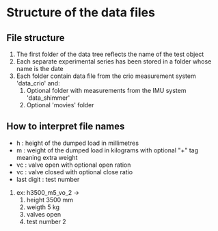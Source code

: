# Structure of the data files

## File structure

1. The first folder of the data tree reflects the name of the test object
2. Each separate experimental series has been stored in a folder whose name is the date
3. Each folder contain data file from the crio measurement system 'data_crio' and:
   1. Optional folder with measurements from the IMU system 'data_shimmer'
   2. Optional 'movies' folder

## How to interpret file names

* h : height of the dumped load in millimetres
* m : weight of the dumped load in kilograms with optional "+" tag meaning extra weight  
* vc : valve open with optional open ration
* vc : valve closed with optional close ratio
* last digit : test number

1. ex: h3500_m5_vo_2 ->
   1. height 3500 mm
   2. weigth 5 kg
   3. valves open
   4. test number 2